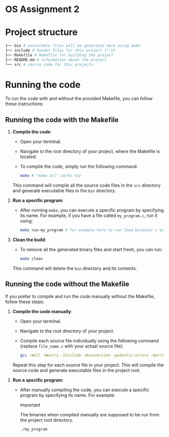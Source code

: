 # OS Assignment 2

# Project structure

```bash
├── bin # executable files will be generated here using make
├── include # header files for this project (*.h)
├── Makefile # Makefile for building the project
├── README.md # information about the project
└── src # source code for this projects
```

# Running the code

To run the code with and without the provided Makefile, you can follow these instructions:

## Running the code with the Makefile

1. **Compile the code**:

   - Open your terminal.
   - Navigate to the root directory of your project, where the Makefile is located.
   - To compile the code, simply run the following command:

     ```bash
     make # "make all" works too
     ```

   This command will compile all the source code files in the `src` directory and generate executable files in the `bin` directory.

2. **Run a specific program**:

   - After running `make`, you can execute a specific program by specifying its name. For example, if you have a file called `my_program.c`, run it using:

     ```bash
     make run-my_program # for example here to run load_balancer.c you have to use make run-load_balancer
     ```

3. **Clean the build**:

   - To remove all the generated binary files and start fresh, you can run:

     ```bash
     make clean
     ```

   This command will delete the `bin` directory and its contents.

## Running the code without the Makefile

If you prefer to compile and run the code manually without the Makefile, follow these steps:

1. **Compile the code manually**:

   - Open your terminal.
   - Navigate to the root directory of your project.
   - Compile each source file individually using the following command (replace `file_name.c` with your actual source file):

     ```bash
     gcc -Wall -Wextra -Iinclude -Wconversion -pedantic-errors -Werror -o file_name src/file_name.c
     ```

   Repeat this step for each source file in your project. This will compile the source code and generate executable files in the project root.

2. **Run a specific program**:

   - After manually compiling the code, you can execute a specific program by specifying its name. For example:

     > [!IMPORTANT]  
     > The binaries when compiled manually are supposed to be run from the project root directory.

     ```bash
     ./my_program
     ```
